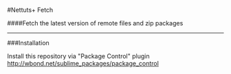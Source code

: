 #Nettuts+ Fetch


####Fetch the latest version of remote files and zip packages


------

###Installation

Install this repository via "Package Control" plugin http://wbond.net/sublime_packages/package_control
